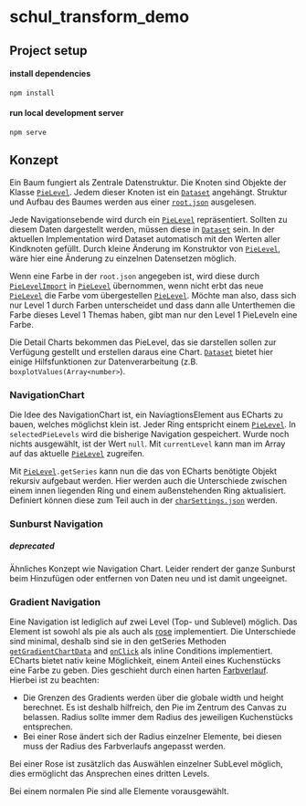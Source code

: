 # schul_transform_demo

## Project setup

#### install dependencies
```shell script
npm install
```

#### run local development server
```shell script
npm serve
```

## Konzept
Ein Baum fungiert als Zentrale Datenstruktur. Die Knoten sind Objekte der Klasse [`PieLevel`](./src/model/PieLevel.ts). Jedem dieser Knoten ist ein [`Dataset`](./src/model/Dataset.ts) angehängt. Struktur und Aufbau des Baumes werden aus einer [`root.json`](./src/data/root.json) ausgelesen.

Jede Navigationsebende wird durch ein [`PieLevel`](./src/model/PieLevel.ts) repräsentiert. Sollten zu diesem Daten dargestellt werden, müssen diese in [`Dataset`](./src/model/Dataset.ts) sein. In der aktuellen Implementation wird Dataset automatisch mit den Werten aller Kindknoten gefüllt. Durch kleine Änderung im Konstruktor von [`PieLevel`](./src/model/PieLevel.ts), wäre hier eine Änderung zu einzelnen Datensetzen möglich.

Wenn eine Farbe in der `root.json` angegeben ist, wird diese durch [`PieLevelImport`](./src/utility/PieLevelImport.ts) in [`PieLevel`](./src/model/PieLevel.ts) übernommen, wenn nicht erbt das neue [`PieLevel`](./src/model/PieLevel.ts) die Farbe vom übergestellen [`PieLevel`](./src/model/PieLevel.ts). Möchte man also, dass sich nur Level 1 durch Farben unterscheidet und dass dann alle Unterthemen die Farbe dieses Level 1 Themas haben, gibt man nur den Level 1 PieLeveln eine Farbe.

Die Detail Charts bekommen das PieLevel, das sie darstellen sollen zur Verfügung gestellt und erstellen daraus eine Chart. [`Dataset`](./src/model/Dataset.ts) bietet hier einige Hilfsfunktionen zur Datenverarbeitung (z.B. `boxplotValues(Array<number>`).

### NavigationChart
Die Idee des NavigationChart ist, ein NaviagtionsElement aus ECharts zu bauen, welches möglichst klein ist. Jeder Ring entspricht einem [`PieLevel`](./src/model/PieLevel.ts). In `selectedPieLevels` wird die bisherige Navigation gespeichert. Wurde noch nichts ausgewählt, ist der Wert `null`. Mit `currentLevel` kann man im Array auf das aktuelle [`PieLevel`](./src/model/PieLevel.ts) zugreifen.

Mit [`PieLevel`](./src/model/PieLevel.ts)`.getSeries` kann nun die das von ECharts benötigte Objekt rekursiv aufgebaut werden. Hier werden auch die Unterschiede zwischen einem innen liegenden Ring und einem außenstehenden Ring aktualisiert. Definiert können diese zum Teil auch in der [`charSettings.json`](./src/data/chartSettings.json) werden.
### Sunburst Navigation
##### deprecated
Ähnliches Konzept wie Navigation Chart. Leider rendert der ganze Sunburst beim Hinzufügen oder entfernen von Daten neu und ist damit ungeeignet.
### Gradient Navigation
Eine Navigation ist lediglich auf zwei Level (Top- und Sublevel) möglich. Das Element ist sowohl als pie als auch als [rose](https://echarts.apache.org/en/option.html#series-pie.roseType) implementiert. Die Unterschiede sind minimal, deshalb sind sie in den getSeries Methoden [`getGradientChartData`](./src/model/PieLevel.ts) and [`onClick`](./src/components/GradientNavigation.vue) als inline Conditions implementiert.
ECharts bietet nativ keine Möglichkeit, einem Anteil eines Kuchenstücks eine Farbe zu geben. Dies geschieht durch einen harten [Farbverlauf](https://echarts.apache.org/en/option.html#series-pie.data.itemStyle.color). Hierbei ist zu beachten:
* Die Grenzen des Gradients werden über die globale width und height berechnet. Es ist deshalb hilfreich, den Pie im Zentrum des Canvas zu belassen. Radius sollte immer dem Radius des jeweiligen Kuchenstücks entsprechen.
* Bei einer Rose ändert sich der Radius einzelner Elemente, bei diesen muss der Radius des Farbverlaufs angepasst werden.

Bei einer Rose ist zusätzlich das Auswählen einzelner SubLevel möglich, dies ermöglicht das Ansprechen eines dritten Levels.

Bei einem normalen Pie sind alle Elemente vorausgewählt.

